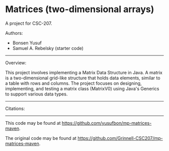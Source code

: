 # Matrices (two-dimensional arrays)

A project for CSC-207.

Authors:

* Bonsen Yusuf
* Samuel A. Rebelsky (starter code)

---

Overview:

This project involves implementing a Matrix Data Structure in Java. A matrix is a two-dimensional grid-like structure that holds data elements, similar to a table with rows and columns. The project focuses on designing, implementing, and testing a matrix class (MatrixV0<T>) using Java's Generics to support various data types.

---

Citations:

---

This code may be found at <https://github.com/yusufbon/mp-matrices-maven>. 

The original code may be found at <https://github.com/Grinnell-CSC207/mp-matrices-maven>.
